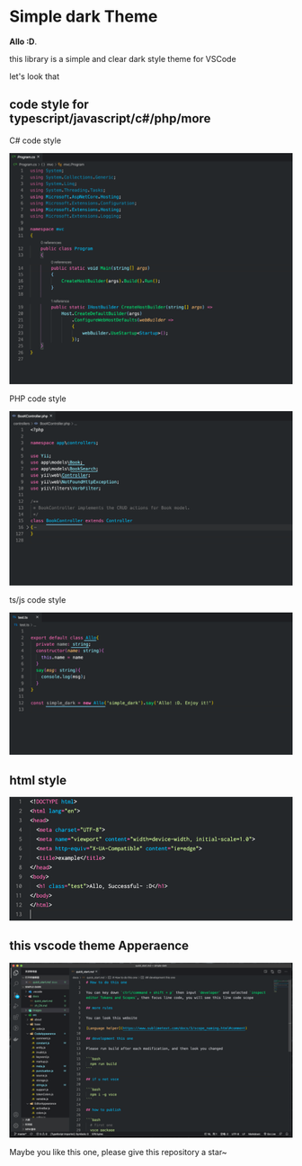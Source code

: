 # Simple dark Theme

**Allo :D**.

this library is a simple and clear dark style theme for VSCode

let's look that

## code style for typescript/javascript/c#/php/more

C# code style

![code](/images/dotnet.png)

PHP code style

![code](/images/php.png)

ts/js code style

![code](/images/ts.png)

## html style

![html](/images/html.png)

## this vscode theme Apperaence

![appearence](/images/apnc.png)

Maybe you like this one, please give this repository a star~
